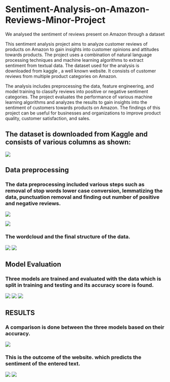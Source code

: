 # Sentiment-Analysis-on-Amazon-Reviews-Minor-Project
We analysed the sentiment of reviews present on Amazon through a dataset

This sentiment analysis project aims to analyze customer reviews of products on 
Amazon to gain insights into customer opinions and attitudes towards products. 
The project uses a combination of natural language processing techniques and 
machine learning algorithms to extract sentiment from textual data. The dataset 
used for the analysis is downloaded from kaggle , a well known website. It
consists of customer reviews from multiple product categories on Amazon. 


The analysis includes preprocessing the data, feature engineering, and model 
training to classify reviews into positive or negative sentiment categories. The 
project evaluates the performance of various machine learning algorithms and 
analyzes the results to gain insights into the sentiment of customers towards 
products on Amazon. The findings of this project can be useful for businesses 
and organizations to improve product quality, customer satisfaction, and sales.

## The dataset is downloaded from Kaggle and consists of various columns as shown:

![](/readme_images/image1.png)

## Data preprocessing

### The data preprocessing included various steps such as removal of stop words lower case conversion, lemmatizing the data, punctuation removal and finding out number of positive and negative reviews.

![](/readme_images/image2.png)

![](/readme_images/image3.png)

### The wordcloud and the final structure of the data.
![](/readme_images/image4.png)
![](/readme_images/image5.png)

## Model Evaluation
### Three models are trained and evaluated with the data which is split in training and testing and its accuracy score is found.
![](/readme_images/image6.png)
![](/readme_images/image7.png)
![](/readme_images/image8.png)

## RESULTS

### A comparison is done between the three models based on their accuracy.
![](/readme_images/image9.png)

### This is the outcome of the website. which predicts the sentiment of the entered text.

![](/readme_images/image10.png)
![](/readme_images/image11.png)
